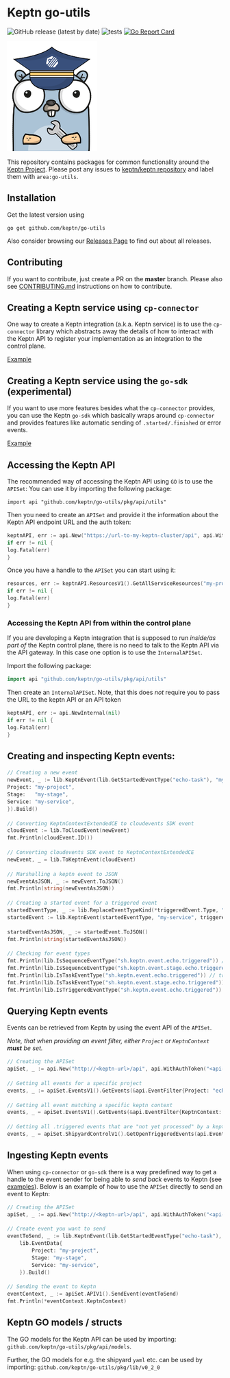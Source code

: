 # Keptn go-utils

![GitHub release (latest by date)](https://img.shields.io/github/v/release/keptn/go-utils)
![tests](https://github.com/keptn/go-utils/workflows/tests/badge.svg)
[![Go Report Card](https://goreportcard.com/badge/github.com/keptn/go-utils)](https://goreportcard.com/report/github.com/keptn/go-utils)

<img src="./gopher.png" alt="go-utils-gopher" width="210"/>

This repository contains packages for common functionality around the [Keptn Project](https://github.com/keptn).
Please post any issues to [keptn/keptn repository](https://github.com/keptn/keptn/issues) and label them
with `area:go-utils`.

## Installation

Get the latest version using

```console
go get github.com/keptn/go-utils
```

Also consider browsing our [Releases Page](https://github.com/keptn/go-utils/releases) to find out about all releases.

## Contributing

If you want to contribute, just create a PR on the **master** branch.
Please also see [CONTRIBUTING.md](CONTRIBUTING.md) instructions on how to contribute.

## Creating a Keptn service using `cp-connector`

One way to create a Keptn integration (a.k.a. Keptn service) is to use the `cp-connector` library which abstracts away
the
details of how to interact with the Keptn API to register your implementation as an integration to the control
plane.

[Example](./examples/cp-connector)

## Creating a Keptn service using the `go-sdk` (experimental)

If you want to use more features besides what the `cp-connector` provides, you can use the Keptn `go-sdk` which
basically wraps around `cp-connector` and provides features like automatic sending of `.started/.finished` or error
events.

[Example](./examples/go-sdk)

## Accessing the Keptn API

The recommended way of accessing the Keptn API using `GO` is to use the `APISet`:
You can use it by importing the following package:

```golang
import api "github.com/keptn/go-utils/pkg/api/utils"
```

Then you need to create an `APISet` and provide it the information about
the Keptn API endpoint URL and the auth token:

```go
keptnAPI, err := api.New("https://url-to-my-keptn-cluster/api", api.WithAuthToken(mySecretToken))
if err != nil {
log.Fatal(err)
}
```

Once you have a handle to the `APISet` you can start using it:

```go
resources, err := keptnAPI.ResourcesV1().GetAllServiceResources("my-project", "my-stage", "my-service")
if err != nil {
log.Fatal(err)
}
```

### Accessing the Keptn API from within the control plane

If you are developing a Keptn integration that is supposed to run *inside/as part of* the Keptn control plane,
there is no need to talk to the Keptn API via the API gateway. In this case one option is to use the `InternalAPISet`.

Import the following package:

```go
import api "github.com/keptn/go-utils/pkg/api/utils"
```

Then create an `InternalAPISet`. Note, that this does *not* require you to pass the URL to the keptn API or an API token

```go
keptnAPI, err := api.NewInternal(nil)
if err != nil {
log.Fatal(err)
}
```

## Creating and inspecting Keptn events:

```go
// Creating a new event
newEvent, _ := lib.KeptnEvent(lib.GetStartedEventType("echo-task"), "my-service", lib.EventData{
Project: "my-project",
Stage:   "my-stage",
Service: "my-service",
}).Build()

// Converting KeptnContextExtendedCE to cloudevents SDK event
cloudEvent := lib.ToCloudEvent(newEvent)
fmt.Println(cloudEvent.ID())

// Converting cloudevents SDK event to KeptnContextExtendedCE
newEvent, _ = lib.ToKeptnEvent(cloudEvent)

// Marshalling a keptn event to JSON
newEventAsJSON, _ := newEvent.ToJSON()
fmt.Println(string(newEventAsJSON))

// Creating a started event for a triggered event
startedEventType, _ := lib.ReplaceEventTypeKind(*triggeredEvent.Type, "started")
startedEvent := lib.KeptnEvent(startedEventType, "my-service", triggeredEvent.Data)

startedEventAsJSON, _ := startedEvent.ToJSON()
fmt.Println(string(startedEventAsJSON))

// Checking for event types
fmt.Println(lib.IsSequenceEventType("sh.keptn.event.echo.triggered")) // false
fmt.Println(lib.IsSequenceEventType("sh.keptn.event.stage.echo.triggered")) // true
fmt.Println(lib.IsTaskEventType("sh.keptn.event.echo.triggered")) // true
fmt.Println(lib.IsTaskEventType("sh.keptn.event.stage.echo.triggered")) // false
fmt.Println(lib.IsTriggeredEventType("sh.keptn.event.echo.triggered")) // true
```

## Querying Keptn events
Events can be retrieved from Keptn by using the event API of the `APISet`.

*Note, that when providing an event filter, either `Project` or `KeptnContext` **must** be set.*

```go
// Creating the APISet
apiSet, _ := api.New("http://<keptn-url>/api", api.WithAuthToken("<api-token>"))

// Getting all events for a specific project
events, _ := apiSet.EventsV1().GetEvents(&api.EventFilter{Project: "echo-project"})

// Getting all event matching a specific keptn context
events, _ = apiSet.EventsV1().GetEvents(&api.EventFilter{KeptnContext: "7d4ca79a-6f38-4b88-9139-433342e350bf",})

// Getting all .triggered events that are "not yet processed" by a keptn integration for a specific project
events, _ = apiSet.ShipyardControlV1().GetOpenTriggeredEvents(api.EventFilter{Project: "echo-project"})
```

## Ingesting Keptn events

When using `cp-connector` or `go-sdk` there is a way predefined way to get a handle to the event sender for being able
to *send back* events to Keptn (see [examples](./examples/cp-connector)).
Below is an example of how to use the `APISet` directly to send an event to Keptn:

```go
// Creating the APISet
apiSet, _ := api.New("http://<keptn-url>/api", api.WithAuthToken("<api-token>"))

// Create event you want to send
eventToSend, _ := lib.KeptnEvent(lib.GetStartedEventType("echo-task"), "my-service",
	lib.EventData{
	    Project: "my-project", 
		Stage: "my-stage", 
		Service: "my-service",
	}).Build()

// Sending the event to Keptn
eventContext, _ := apiSet.APIV1().SendEvent(eventToSend)
fmt.Println(*eventContext.KeptnContext)
```

## Keptn GO models / structs

The GO models for the Keptn API can be used by importing: `github.com/keptn/go-utils/pkg/api/models`.

Further, the GO models for e.g. the shipyard `yaml` etc. can be used by
importing: `github.com/keptn/go-utils/pkg/lib/v0_2_0`